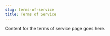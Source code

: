 ```yaml
---
slug: terms-of-service
title: Terms of Service
---
```


Content for the terms of service page goes here.
